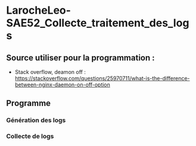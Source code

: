 # LarocheLeo-SAE52_Collecte_traitement_des_logs


## Source utiliser pour la programmation : 

- Stack overflow, deamon off : https://stackoverflow.com/questions/25970711/what-is-the-difference-between-nginx-daemon-on-off-option


## Programme 

### Génération des logs 























### Collecte de logs